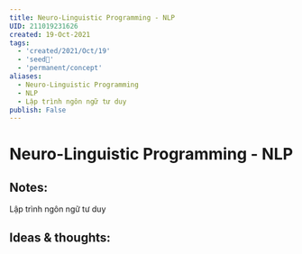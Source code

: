 ```yaml
---
title: Neuro-Linguistic Programming - NLP
UID: 211019231626
created: 19-Oct-2021
tags:
  - 'created/2021/Oct/19'
  - 'seed🥜'
  - 'permanent/concept'
aliases:
  - Neuro-Linguistic Programming
  - NLP
  - Lập trình ngôn ngữ tư duy
publish: False
---
```

# Neuro-Linguistic Programming - NLP

## Notes:
Lập trình ngôn ngữ tư duy

## Ideas & thoughts:



